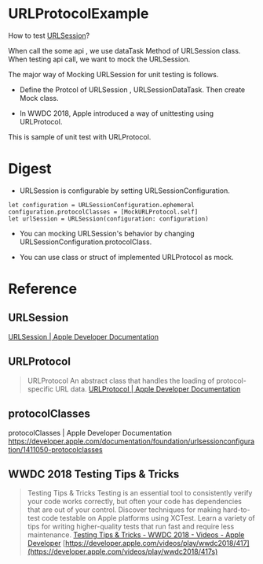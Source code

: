 # URLProtocolExample

How to test [URLSession](https://developer.apple.com/documentation/foundation/urlsession)?

When call the some api , we use dataTask Method of URLSession class.
When testing api call, we want to mock the URLSession.


The major way of Mocking URLSession for unit testing is follows.
- Define the Protcol of  URLSession , URLSessionDataTask.
 Then create Mock class.

- In WWDC 2018, Apple introduced a way of unittesting using URLProtocol.


This is sample of unit test with URLProtocol.
 

# Digest

- URLSession is configurable by setting URLSessionConfiguration.

```
let configuration = URLSessionConfiguration.ephemeral
configuration.protocolClasses = [MockURLProtocol.self]
let urlSession = URLSession(configuration: configuration)
```


- You can mocking URLSession's behavior by changing URLSessionConfiguration.protocolClass.

- You can use class or struct of implemented URLProtocol as mock.


# Reference 

## URLSession

 [URLSession \| Apple Developer Documentation](https://developer.apple.com/documentation/foundation/urlsession)

##  URLProtocol

> URLProtocol An abstract class that handles the loading of protocol-specific URL data.
> [URLProtocol | Apple Developer Documentation](https://developer.apple.com/documentation/foundation/urlprotocol)


## protocolClasses
protocolClasses | Apple Developer Documentation https://developer.apple.com/documentation/foundation/urlsessionconfiguration/1411050-protocolclasses

## WWDC 2018 Testing Tips & Tricks

> Testing Tips & Tricks Testing is an essential tool to consistently verify your code works correctly, but often your code has dependencies that are out of your control\. Discover techniques for making hard\-to\-test code testable on Apple platforms using XCTest\. Learn a variety of tips for writing higher\-quality tests that run fast and require less maintenance\. 
> [Testing Tips & Tricks - WWDC 2018 - Videos - Apple Developer](https://developer.apple.com/videos/play/wwdc2018/417) 
> [https://developer.apple.com/videos/play/wwdc2018/417](https://developer.apple.com/videos/play/wwdc2018/417s) 


## 

